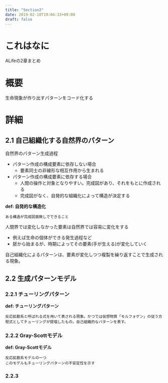 ```yaml
---
title: "Section2"
date: 2019-02-10T19:04:33+09:00
draft: false
---
```


# これはなに
ALifeの2章まとめ

# 概要
生命現象が作り出すパターンをコード化する

# 詳細
## 2.1 自己組織化する自然界のパターン
自然界のパターン生成過程
- パターン作成の構成要素に依存しない場合
  - 要素同士の非線形な相互作用から生まれる
- パターン作成の構成要素に依存する場合
  - 人間の操作と対象となりやすい。完成図があり、それをもとに作成される
  - 完成図がなく、自発的な組織化によって構造が決定する

**def: 自発的な構造化**
```
ある構造が完成図面無しでできること
```

人間界では変化しなかった要素は自然界では容易に変化をする
- 例えば生命の個体ができる発生過程など
- 胚から始まるが、時期によってその要素(手が生える)が変化していく

自己組織化によるパターンは、要素が変化しつつ複製を繰り返すことで生成される現象。

## 2.2 生成パターンモデル
### 2.2.1 チューリングパターン

**def: チューリングパターン**
```
反応拡散系と呼ばれる式を用いて表される現象。かつでは仮想物質「モルフォゲン」の従う方程式としてチューリングが提唱したもの。自己組織的なパターンを表す。
```

### 2.2.2 Gray-Scottモデル

**def: Gray-Scottモデル**
```
反応拡散系モデルの一つ
このモデルもチューリングパターンの不安定性を示す
```

### 2.2.3
